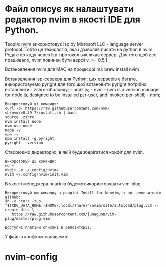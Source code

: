 Файл описує як налаштувати редактор nvim
в якості IDE для Python.
========================

Теорія: nvim використовує lsp by Microsoft LLC - 
	language server protocol.
	Тобто це технологія, яка і дозволяє писати на python
	в nvim.
	Редактор коду через lsp-протокол викликає сервер.
	Для того щоб все працювало, nvim повинен бути версії
	v. >= 0.5.1 

Встановлення nvim для MAC на процесорі m1:
	brew install nvim

Встановлення lsp-сервера для Python:
	цих серверів є багато, використовуємо pyright
	для того щоб встановити pyright потрібно встановити
	- zshrc-оболонку;
	- node.js;
	- nvm - nvm is a version manager for node.js,
		designed to be installed per-user, and invoked per-shell;
	- npm;

	Використовуй ці команди:
	curl -o- https://raw.githubusercontent.com/nvm-sh/nvm/v0.39.7/install.sh | bash
	source .zshrc
	nvm install node
	nvm use node
	node -v
	npm -v
	npm install -g pyright
	pyright --version

Створюємо директорію, в якій буде зберігатися конфіг для nvim.
	
	Викорстовуй ці команди:
	cd ~
	mkdir -p ~/.config/nvim/
	nvim ~/.config/nvim/init.vim

В якості менеджера плагінів будемо використовувати vim-plug
	
	Використовуй цю команду з розділі Instll for Neovim, з оф. репозиторію github:
	sh -c 'curl -fLo "${XDG_DATA_HOME:-$HOME/.local/share}"/nvim/site/autoload/plug.vim --create-dirs \
       https://raw.githubusercontent.com/junegunn/vim-plug/master/plug.vim'

	Доступні плагіни описані в репозиторії.

У файл з конфігом напишемо:
	

# nvim-config
